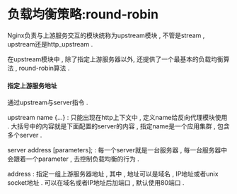 # 负载均衡策略:round-robin

Nginx负责与上游服务交互的模块统称为upstream模块 , 不管是stream , upstream还是http\_upstream .

在upstream模块中 , 除了指定上游服务器以外, 还提供了一个最基本的负载均衡算法 , round-robin算法 .

#### 指定上游服务地址

通过upstream与server指令 . 

upstream name {...} : 只能出现在http上下文中 , 定义name给反向代理模块使用 . 大括号中的内容就是下面配置的server的内容 , 指定name是一个应用集群 , 包含多个server . 

server address \[parameters\];  : 每一个server就是一台服务器 , 每一台服务器中会跟着一个parameter , 去控制负载均衡的行为 . 

address : 指定一组上游服务器地址 , 其中 , 地址可以是域名 , IP地址或者unix socket地址 . 可以在域名或者IP地址后加端口 , 默认使用80端口 . 



